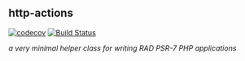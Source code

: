 http-actions
------------
[![codecov](https://codecov.io/gh/ThreatDataScience/php-http-actions/branch/master/graph/badge.svg)](https://codecov.io/gh/ThreatDataScience/php-http-actions)
[![Build Status](https://travis-ci.org/ThreatDataScience/php-http-actions.svg?branch=master)](https://travis-ci.org/ThreatDataScience/php-http-actions)

_a very minimal helper class for writing RAD PSR-7 PHP applications_

